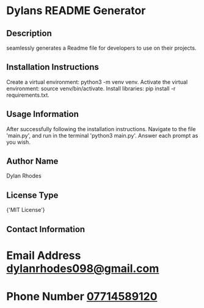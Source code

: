 # Dylans README Generator

## Description

seamlessly generates a Readme file for developers to use on their projects.


## Installation Instructions

Create a virtual environment: python3 -m venv venv. Activate the virtual environment: source venv/bin/activate. Install libraries: pip install -r requirements.txt. 


## Usage Information

After successfully following the installation instructions. Navigate to the file 'main.py', and run in the terminal 'python3 main.py'. Answer each prompt as you wish.


## Author Name

Dylan Rhodes


## License Type

{'MIT License'}


## Contact Information

# Email Address **<ins>dylanrhodes098@gmail.com</ins>**
# Phone Number **<ins>07714589120</ins>**
  